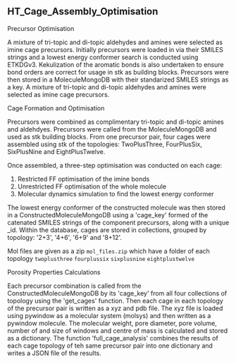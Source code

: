 ## HT_Cage_Assembly_Optimisation

Precursor Optimisation

A mixture of tri-topic and di-topic aldehydes and amines were selected as imine cage precursors.
Initially precursors were loaded in via their SMILES strings and a lowest energy conformer search is conducted using ETKDGv3. Kekulization of the aromatic bonds is also undertaken to ensure bond orders are correct for usage in stk as building blocks.
Precursors were then stored in a MoleculeMongoDB with their standarized SMILES strings as a key.
A mixture of tri-topic and di-topic aldehydes and amines were selected as imine cage precursors.

Cage Formation and Optimisation

Precursors were combined as complimentary tri-topic and di-topic amines and aldehdyes. Precursors were called from the MoleculeMongoDB and used as stk building blocks.
From one precursor pair, four cages were assembled using stk of the topologies: TwoPlusThree, FourPlusSix, SixPlusNine and EightPlusTwelve.

Once assembled, a three-step optimisation was conducted on each cage:
1. Restricted FF optimisation of the imine bonds 
2. Unrestricted FF optimisation of the whole molecule 
3. Molecular dynamics simulation to find the lowest energy conformer 

The lowest energy conformer of the constructed molecule was then stored in a ConstructedMoleculeMongoDB using a 'cage_key' formed of the catenated SMILES strings of the component precursors, along with a unique _id. Within the database, cages are stored in collections, grouped by topology: '2+3', '4+6', '6+9' and '8+12'. 

Mol files are given as a zip `mol_files.zip` which have a folder of each topology `twoplusthree` `fourplussix` `sixplusnine` `eightplustwelve`

Porosity Properties Calculations

Each precursor combination is called from the ConstructedMoleculeMongoDB by its 'cage_key' from all four collections of topology using the 'get_cages' function. 
Then each cage in each topology of the precursor pair is written as a xyz and pdb file. The xyz file is loaded using pywindow as a molecular system (molsys) and then written as a pywindow molecule. 
The molecular weight, pore diameter, pore volume, number of and size of windows and centre of mass is calculated and stored as a dictionary. 
The function 'full_cage_analysis' combines the results of each cage topology of teh same precursor pair into one dictionary and writes a JSON file of the results.


